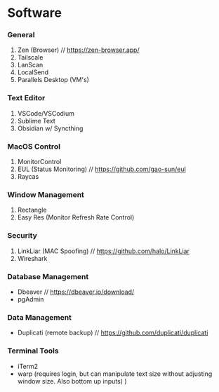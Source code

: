 # Software

### General
1. Zen (Browser) // https://zen-browser.app/
2. Tailscale
3. LanScan
4. LocalSend
5. Parallels Desktop (VM's)

### Text Editor
1. VSCode/VSCodium
2. Sublime Text
3. Obsidian w/ Syncthing


### MacOS Control
1. MonitorControl 
2. EUL (Status Monitoring) // https://github.com/gao-sun/eul
3. Raycas


### Window Management
1. Rectangle
2. Easy Res (Monitor Refresh Rate Control)


### Security
1. LinkLiar (MAC Spoofing) // https://github.com/halo/LinkLiar
2. Wireshark


### Database Management
- Dbeaver // https://dbeaver.io/download/
- pgAdmin


### Data Management
- Duplicati (remote backup) // https://github.com/duplicati/duplicati


### Terminal Tools
- iTerm2
- warp (requires login, but can manipulate text size without adjusting window size. Also bottom up inputs)
)
